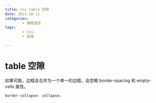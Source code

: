```yaml
---
title: Css table 空隙
date: 2021-10-11
categories:
        - 编程语言
tags:
        - Css
        - 前端

---
```


# table 空隙

如果可能，边框会合并为一个单一的边框。会忽略 border-spacing 和 empty-cells 属性。

```css
border-collapse: collapse;
```
